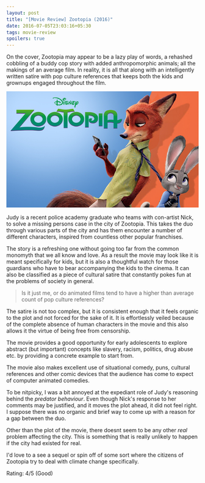 ```yaml
---
layout: post
title: "[Movie Review] Zootopia (2016)"
date: 2016-07-05T23:03:16+05:30
tags: movie-review
spoilers: true
---
```


On the cover, Zootopia may appear to be a lazy play of words, a rehashed cobbling of a buddy cop story with added anthropomorphic animals; all the makings of an average film.
In reality, it is all that along with an intelligently written satire with pop culture references that keeps both the kids and grownups engaged throughout the film.

![Zootopia (2016)](/img/movie-poster-zootopia-2016.jpg 'Zootopia (2016)')

Judy is a recent police academy graduate who teams with con-artist Nick, to solve a missing persons case in the city of Zootopia.
This takes the duo through various parts of the city and has them encounter a number of different characters, inspired from countless other popular franchises.

The story is a refreshing one without going too far from the common monomyth that we all know and love.
As a result the movie may look like it is meant specifically for kids, but it is also a thoughtful watch for those guardians who have to bear accompanying the kids to the cinema.
It can also be classified as a piece of cultural satire that constantly pokes fun at the problems of society in general.

> Is it just me, or do animated films tend to have a higher than average count of pop culture references?

The satire is not too complex, but it is consistent enough that it feels organic to the plot and not forced for the sake of it.
It is effortlessly veiled because of the complete absence of human characters in the movie and this also allows it the virtue of being free from censorship.

The movie provides a good opportunity for early adolescents to explore abstract (but important) concepts like slavery, racism, politics, drug abuse etc. by providing a concrete example to start from.

The movie also makes excellent use of situational comedy, puns, cultural references and other comic devices that the audience has come to expect of computer animated comedies.

To be nitpicky, I was a bit annoyed at the expediant role of Judy's reasoning behind the _predator behaviour_.
Even though Nick's response to her comments may be justified, and it moves the plot ahead, it did not feel right.
I suppose there was no organic and brief way to come up with a reason for a gap between the duo.

Other than the plot of the movie, there doesnt seem to be any other _real_ problem affecting the city.
This is something that is really unlikely to happen if the city had existed for real.

I'd love to a see a sequel or spin off of some sort where the citizens of Zootopia try to deal with climate change specifically.

Rating: 4/5 (Good)
